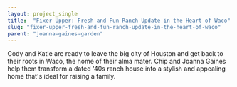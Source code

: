 ```yaml
---
layout: project_single
title:  "Fixer Upper: Fresh and Fun Ranch Update in the Heart of Waco"
slug: "fixer-upper-fresh-and-fun-ranch-update-in-the-heart-of-waco"
parent: "joanna-gaines-garden"
---
```

Cody and Katie are ready to leave the big city of Houston and get back to their roots in Waco, the home of their alma mater. Chip and Joanna Gaines help them transform a dated '40s ranch house into a stylish and appealing home that's ideal for raising a family.